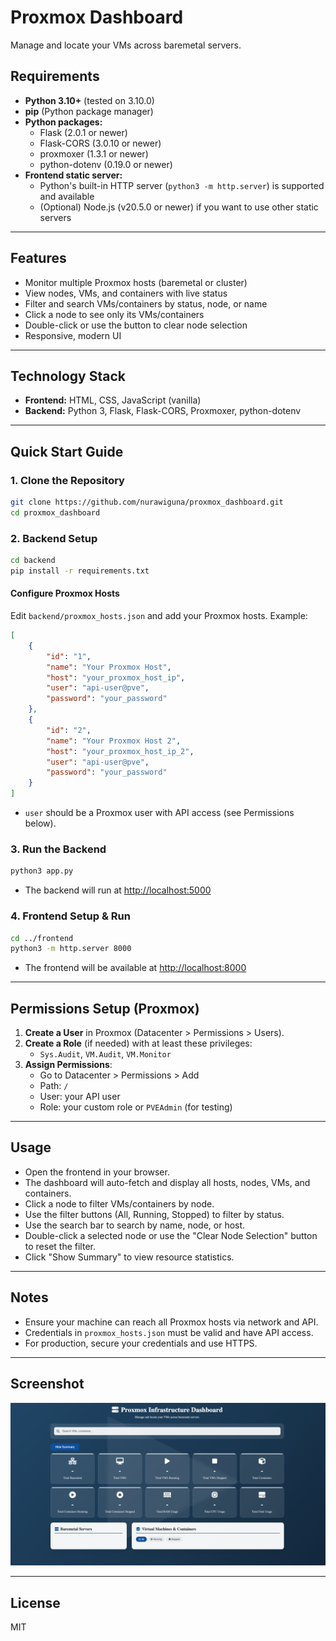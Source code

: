 # Proxmox Dashboard
Manage and locate your VMs across baremetal servers.



## Requirements
- **Python 3.10+** (tested on 3.10.0)
- **pip** (Python package manager)
- **Python packages:**
  - Flask (2.0.1 or newer)
  - Flask-CORS (3.0.10 or newer)
  - proxmoxer (1.3.1 or newer)
  - python-dotenv (0.19.0 or newer)
- **Frontend static server:**
  - Python's built-in HTTP server (`python3 -m http.server`) is supported and available
  - (Optional) Node.js (v20.5.0 or newer) if you want to use other static servers

---

## Features
- Monitor multiple Proxmox hosts (baremetal or cluster)
- View nodes, VMs, and containers with live status
- Filter and search VMs/containers by status, node, or name
- Click a node to see only its VMs/containers
- Double-click or use the button to clear node selection
- Responsive, modern UI

---

## Technology Stack
- **Frontend:** HTML, CSS, JavaScript (vanilla)
- **Backend:** Python 3, Flask, Flask-CORS, Proxmoxer, python-dotenv

---

## Quick Start Guide

### 1. Clone the Repository
```bash
git clone https://github.com/nurawiguna/proxmox_dashboard.git
cd proxmox_dashboard
```

### 2. Backend Setup
```bash
cd backend
pip install -r requirements.txt
```

#### Configure Proxmox Hosts
Edit `backend/proxmox_hosts.json` and add your Proxmox hosts. Example:
```json
[
    {
        "id": "1",
        "name": "Your Proxmox Host",
        "host": "your_proxmox_host_ip",
        "user": "api-user@pve",
        "password": "your_password"
    },
    {
        "id": "2",
        "name": "Your Proxmox Host 2",
        "host": "your_proxmox_host_ip_2",
        "user": "api-user@pve",
        "password": "your_password"
    }
]
```
- `user` should be a Proxmox user with API access (see Permissions below).

### 3. Run the Backend
```bash
python3 app.py
```
- The backend will run at [http://localhost:5000](http://localhost:5000)

### 4. Frontend Setup & Run
```bash
cd ../frontend
python3 -m http.server 8000
```
- The frontend will be available at [http://localhost:8000](http://localhost:8000)

---

## Permissions Setup (Proxmox)
1. **Create a User** in Proxmox (Datacenter > Permissions > Users).
2. **Create a Role** (if needed) with at least these privileges:
   - `Sys.Audit`, `VM.Audit`, `VM.Monitor`
3. **Assign Permissions**:
   - Go to Datacenter > Permissions > Add
   - Path: `/`
   - User: your API user
   - Role: your custom role or `PVEAdmin` (for testing)

---

## Usage
- Open the frontend in your browser.
- The dashboard will auto-fetch and display all hosts, nodes, VMs, and containers.
- Click a node to filter VMs/containers by node.
- Use the filter buttons (All, Running, Stopped) to filter by status.
- Use the search bar to search by name, node, or host.
- Double-click a selected node or use the "Clear Node Selection" button to reset the filter.
- Click "Show Summary" to view resource statistics.

---

## Notes
- Ensure your machine can reach all Proxmox hosts via network and API.
- Credentials in `proxmox_hosts.json` must be valid and have API access.
- For production, secure your credentials and use HTTPS.

---

## Screenshot
![Dashboard Screenshot](ss.png)

---

## License
MIT 